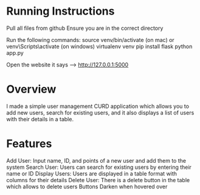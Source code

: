 # Running Instructions
Pull all files from github
Ensure you are in the correct directory

Run the following commands:
source venv/bin/activate (on mac) or venv\Scripts\activate (on windows)
virtualenv venv
pip install flask
python app.py

Open the website it says --> http://127.0.0.1:5000

# Overview
I made a simple user management CURD application which allows you to add new users, search for existing users, and it also displays a list of users with their details in a table.

# Features
Add User: Input name, ID, and points of a new user and add them to the system
Search User: Users can search for existing users by entering their name or ID
Display Users: Users are displayed in a table format with columns for their details
Delete User: There is a delete button in the table which allows to delete users
Buttons Darken when hovered over